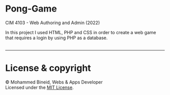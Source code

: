 # Pong-Game
CIM 4103 - Web Authoring and Admin (2022)

In this project I used HTML, PHP and CSS in order to create a web game that requires a login by using PHP as a database.<br><br>

---
# License & copyright

© Mohammed Bineid, Webs & Apps Developer <br>
Licensed under the [MIT License](LICENSE).
